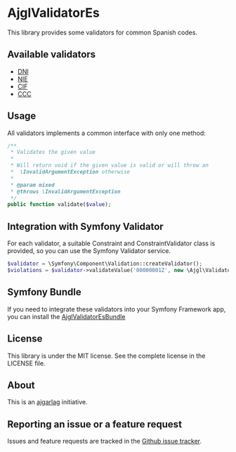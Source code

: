 AjglValidatorEs
===============

This library provides some validators for common Spanish codes.

Available validators
--------------------

* [DNI](http://es.wikipedia.org/wiki/Documento_de_identidad#Espa.C3.B1a "Documento Nacional de Identidad")
* [NIE](http://es.wikipedia.org/wiki/NIE "Número de Identidad de Extranjero")
* [CIF](http://es.wikipedia.org/wiki/C%C3%B3digo_de_identificaci%C3%B3n_fiscal "Código de Identificación Fiscal")
* [CCC](http://es.wikipedia.org/wiki/C%C3%B3digo_cuenta_cliente "Código Cuenta Cliente")

Usage
-----

All validators implements a common interface with only one method:
```php
/**
 * Validates the given value
 *
 * Will return void if the given value is valid or will throw an
 *  \InvalidArgumentException otherwise
 *
 * @param mixed
 * @throws \InvalidArgumentException
 */
public function validate($value);
```


Integration with Symfony Validator
----------------------------------

For each validator, a suitable Constraint and ConstraintValidator class is provided,
so you can use the Symfony Validator service.

```php
$validator = \Symfony\Component\Validation::createValidator();
$violations = $validator->validateValue('00000001Z', new \Ajgl\Validator\Es\Constraints\Dni());
```

Symfony Bundle
--------------

If you need to integrate these validators into your Symfony Framework app, you
can install the [AjglValidatorEsBundle](https://github.com/ajgarlag/AjglValidatorEsBundle)

License
---------

This library is under the MIT license. See the complete license in the LICENSE file.


About
-----

This is an [ajgarlag](http://aj.garcialagar.es) initiative.


Reporting an issue or a feature request
---------------------------------------

Issues and feature requests are tracked in the [Github issue tracker](https://github.com/ajgarlag/AjglValidatorEs/issues).
